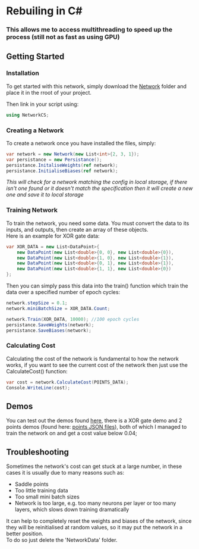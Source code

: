 # Rebuiling in C#
### This allows me to access multithreading to speed up the process (still not as fast as using GPU)

## Getting Started
### Installation
To get started with this network, simply download the [Network](/Src/NetworkCS/Network) folder and place it in the rroot of your project.

Then link in your script using:
```c#
using NetworkCS;
```

### Creating a Network
To create a network once you have installed the files, simply:
```c#
var network = new Network(new List<int>{2, 3, 1});
var persistance = new Persistance();
persistance.InitaliseWeights(ref network);
persistance.InitialiseBiases(ref network);
```
*This will check for a network matching the config in local storage, if there isn't one found or it doesn't match the specification then it will create a new one and save it to local storage*

### Training Network
To train the network, you need some data. You must convert the data to its inputs, and outputs, then create an array of these objects. \
Here is an example for XOR gate data:
```c#
var XOR_DATA = new List<DataPoint>{
    new DataPoint(new List<double>{0, 0}, new List<double>{0}),
    new DataPoint(new List<double>{1, 0}, new List<double>{1}),
    new DataPoint(new List<double>{0, 1}, new List<double>{1}),
    new DataPoint(new List<double>{1, 1}, new List<double>{0})
};
```

Then you can simply pass this data into the train() function which train the data over a specified number of epoch cycles:
```c#
network.stepSize = 0.1;
network.miniBatchSize = XOR_DATA.Count;

network.Train(XOR_DATA, 10000); //100 epoch cycles
persistance.SaveWeights(network);
persistance.SaveBiases(network);
```


### Calculating Cost
Calculating the cost of the network is fundamental to how the network works, if you want to see the current cost of the network then just use the CalculateCost() function:
```c#
var cost = network.CalculateCost(POINTS_DATA);
Console.WriteLine(cost);
```

## Demos
You can test out the demos found [here](/Src/NetworkCS/Program.cs), there is a XOR gate demo and 2 points demos (found here: [points JSON files](/Src/NetworkCS/Data)), both of which I managed to train the network on and get a cost value below 0.04;


## Troubleshooting
Sometimes the network's cost can get stuck at a large number, in these cases it is usually due to many reasons such as:
- Saddle points
- Too little training data
- Too small mini batch sizes
- Network is too large, e.g. too many neurons per layer or too many layers, which slows down training dramatically

It can help to completely reset the weights and biases of the network, since they will be reinitialised at random values, so it may put the network in a better position.\
To do so just delete the 'NetworkData' folder.